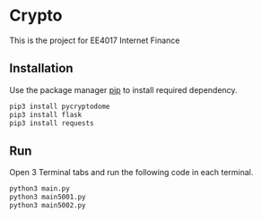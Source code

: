 # Crypto

This is the project for EE4017 Internet Finance 

## Installation

Use the package manager [pip](https://pip.pypa.io/en/stable/) to install required dependency.

```bash
pip3 install pycryptodome
pip3 install flask
pip3 install requests
```

## Run

Open 3 Terminal tabs and run the following code in each terminal.

```bash
python3 main.py
python3 main5001.py
python3 main5002.py
```
